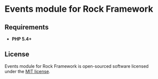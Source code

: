 Events module for Rock Framework
=================

Requirements
-------------------
 * **PHP 5.4+**

License
-------------------

Events module for Rock Framework is open-sourced software licensed under the [MIT license](http://opensource.org/licenses/MIT).